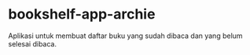 # bookshelf-app-archie
Aplikasi untuk membuat daftar buku yang sudah dibaca dan yang belum selesai dibaca. 
